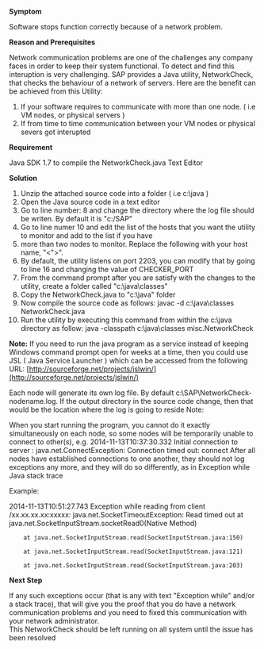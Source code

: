 **Symptom**

Software stops function correctly because of a network problem.

**Reason and Prerequisites**

Network communication problems are one of the challenges any company faces in order to keep their system functional. To detect and find this interuption is very challenging. SAP provides a Java utility, NetworkCheck, that checks the behaviour of a network of servers. Here  are the benefit can be achieved from this Utility:

1. If your software requires to communicate with more than one node. ( i.e VM nodes, or physical servers )
2. If from time to time communication between your VM nodes or physical severs got interupted 
 

**Requirement**

Java SDK 1.7 to compile the NetworkCheck.java 
Text Editor 
 

**Solution**

1. Unzip the attached source code into a folder ( i.e c:\java ) 
2. Open the Java source code in a text editor
3. Go to line number: 8 and change the directory where the log file should be writen. By default it is "c:/SAP"
4. Go to line numer 10 and edit the list of the hosts that you want the utility to monitor and add to the list if you have
5. more than two nodes to monitor. Replace the following with your host name, "\<"<HOST-NAME-TO-MONITOR-x>\>".
6. By default, the utility listens on port 2203, you can modify that by going to line 16 and changing the value of CHECKER_PORT 
7. From the command prompt after you are satisfy with the changes to the utility, create a folder called "c:\java\classes"
8. Copy the NetworkCheck.java to "c:\java" folder
9. Now compile the source code as follows: javac -d c:\java\classes NetworkCheck.java 
10. Run the utility by executing this command from within the c:\java directory as follow: java -classpath c:\java\classes misc.NetworkCheck

**Note:** If you need to run the java program as a service instead of keeping Windows command prompt open for weeks at a time, then you could use JSL ( Java Service Launcher ) which can be accessed from
the following URL: [http://sourceforge.net/projects/jslwin/](http://sourceforge.net/projects/jslwin/)
  
Each node will generate its own log file. By default c:\SAP\NetworkCheck-nodename.log. If the output directory in the source code change, then that would be the location where the log is going to reside 
Note:

When you  start running the program, you cannot do it exactly simultaneously on each node, so some nodes will be temporarily unable to connect to other(s), e.g.
 2014-11-13T10:37:30.332 Initial connection to server <HOST-NAME>: java.net.ConnectException: Connection timed out: connect 
After all nodes have established connections to one another, they should not log exceptions any more, and they will do so differently, as in
<timestamp> Exception while <some activity>
   Java stack trace 

Example:

2014-11-13T10:51:27.743 Exception while reading from client /xx.xx.xx.xx:xxxxx: java.net.SocketTimeoutException: Read timed out 
        at java.net.SocketInputStream.socketRead0(Native Method)

        at java.net.SocketInputStream.read(SocketInputStream.java:150)

        at java.net.SocketInputStream.read(SocketInputStream.java:121)

        at java.net.SocketInputStream.read(SocketInputStream.java:203)

 

**Next Step**

If any such exceptions occur (that is any with text "Exception while" and/or a stack trace), that will give you the proof that you do have a network communication problems and you need to fixed this communication with your network administrator.  
This NetworkCheck should be left running on all system until the issue has been resolved 
 
